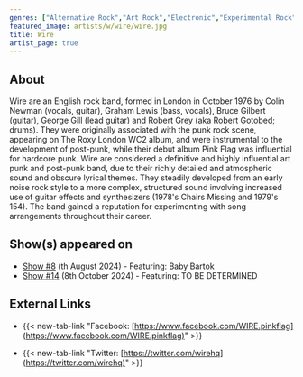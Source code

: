 ```yaml
---
genres: ["Alternative Rock","Art Rock","Electronic","Experimental Rock","Indie Rock","Industrial Rock","New Wave","Post-Punk","Punk","Punk Rock","Rock","Art Punk"]
featured_image: artists/w/wire/wire.jpg
title: Wire
artist_page: true
---
```

## About

Wire are an English rock band, formed in London in October 1976 by Colin Newman (vocals, guitar), Graham Lewis (bass, vocals), Bruce Gilbert (guitar), George Gill (lead guitar) and Robert Grey (aka Robert Gotobed; drums). They were originally associated with the punk rock scene, appearing on The Roxy London WC2 album, and were instrumental to the development of post-punk, while their debut album Pink Flag was influential for hardcore punk.
Wire are considered a definitive and highly influential art punk and post-punk band, due to their richly detailed and atmospheric sound and obscure lyrical themes. They steadily developed from an early noise rock style to a more complex, structured sound involving increased use of guitar effects and synthesizers (1978's Chairs Missing and 1979's 154). The band gained a reputation for experimenting with song arrangements throughout their career.

## Show(s) appeared on

- [Show #8](/shows/featuring-baby-bartok/) (th August 2024) - Featuring: Baby Bartok
- [Show #14](/shows/featuring-to-be-determined/) (8th October 2024) - Featuring: TO BE DETERMINED

## External Links

- {{< new-tab-link "Facebook: [https://www.facebook.com/WIRE.pinkflag](https://www.facebook.com/WIRE.pinkflag)" >}}


- {{< new-tab-link "Twitter: [https://twitter.com/wirehq](https://twitter.com/wirehq)" >}}


